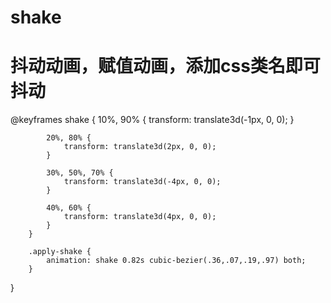 # shake
# 抖动动画，赋值动画，添加css类名即可抖动
  @keyframes shake {
            10%, 90% {
                transform: translate3d(-1px, 0, 0);
            }

            20%, 80% {
                transform: translate3d(2px, 0, 0);
            }

            30%, 50%, 70% {
                transform: translate3d(-4px, 0, 0);
            }

            40%, 60% {
                transform: translate3d(4px, 0, 0);
            }
        }

        .apply-shake {
            animation: shake 0.82s cubic-bezier(.36,.07,.19,.97) both;
        }
}
